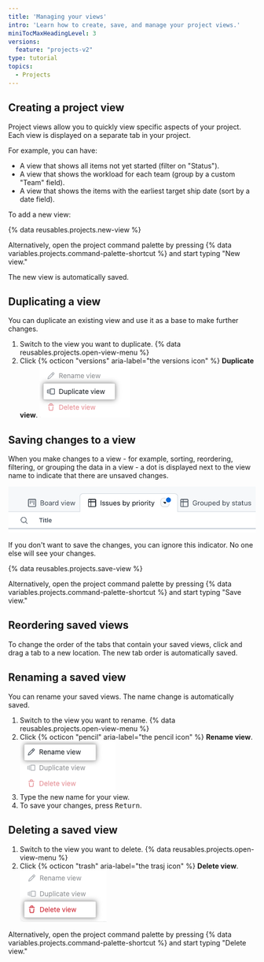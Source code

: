 ```yaml
---
title: 'Managing your views'
intro: 'Learn how to create, save, and manage your project views.'
miniTocMaxHeadingLevel: 3
versions:
  feature: "projects-v2"
type: tutorial
topics:
  - Projects
---
```



## Creating a project view

Project views allow you to quickly view specific aspects of your project. Each view is displayed on a separate tab in your project. 

For example, you can have:
- A view that shows all items not yet started (filter on "Status").
- A view that shows the workload for each team (group by a custom "Team" field).
- A view that shows the items with the earliest target ship date (sort by a date field).

To add a new view:

{% data reusables.projects.new-view %}

Alternatively, open the project command palette by pressing {% data variables.projects.command-palette-shortcut %} and start typing "New view."

The new view is automatically saved.

## Duplicating a view

You can duplicate an existing view and use it as a base to make further changes.

1. Switch to the view you want to duplicate.
{% data reusables.projects.open-view-menu %}
1. Click {% octicon "versions" aria-label="the versions icon" %} **Duplicate view**.
   ![Screenshot showing the duplicate menu item](/assets/images/help/projects-v2/duplicate-view.png)

## Saving changes to a view

When you make changes to a view - for example, sorting, reordering, filtering, or grouping the data in a view - a dot is displayed next to the view name to indicate that there are unsaved changes. 

![Unsaved changes indicator](/assets/images/help/projects/unsaved-changes.png)

If you don't want to save the changes, you can ignore this indicator. No one else will see your changes.

{% data reusables.projects.save-view %}

Alternatively, open the project command palette by pressing {% data variables.projects.command-palette-shortcut %} and start typing "Save view."

## Reordering saved views

To change the order of the tabs that contain your saved views, click and drag a tab to a new location. The new tab order is automatically saved.

## Renaming a saved view

You can rename your saved views. The name change is automatically saved.

1. Switch to the view you want to rename.
{% data reusables.projects.open-view-menu %}
1. Click {% octicon "pencil" aria-label="the pencil icon" %} **Rename view**.
   ![Screenshot showing the rename menu item](/assets/images/help/projects-v2/rename-view.png)
1. Type the new name for your view.
1. To save your changes, press <kbd>Return</kbd>.

## Deleting a saved view

1. Switch to the view you want to delete.
{% data reusables.projects.open-view-menu %}
1. Click {% octicon "trash" aria-label="the trasj icon" %} **Delete view**.
   ![Screenshot showing the rename delete item](/assets/images/help/projects-v2/delete-view.png)

Alternatively, open the project command palette by pressing {% data variables.projects.command-palette-shortcut %} and start typing "Delete view."